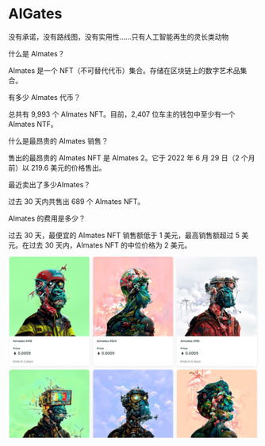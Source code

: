 # AIGates

没有承诺，没有路线图，没有实用性……只有人工智能再生的灵长类动物

什么是 AImates？

AImates 是一个 NFT（不可替代代币）集合。存储在区块链上的数字艺术品集合。

有多少 AImates 代币？

总共有 9,993 个 AImates NFT。目前，2,407 位车主的钱包中至少有一个 AImates NTF。

什么是最昂贵的 AImates 销售？

售出的最昂贵的 AImates NFT 是 AImates 2。它于 2022 年 6 月 29 日（2 个月前）以 219.6 美元的价格售出。

最近卖出了多少AImates？

过去 30 天内共售出 689 个 AImates NFT。

AImates 的费用是多少？

过去 30 天，最便宜的 AImates NFT 销售额低于 1 美元，最高销售额超过 5 美元。在过去 30 天内，AImates NFT 的中位价格为 2 美元。

![nft](5a6bece5-387c-4ad4-ad87-21a227a4543b.png)
